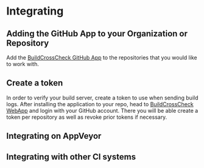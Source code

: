 # Integrating

## Adding the GitHub App to your Organization or Repository

Add the [BuildCrossCheck GitHub App](https://github.com/apps/build-cross-check) to the repositories that you 
would like to work with.

## Create a token

In order to verify your build server, create a token to use when sending build logs.
After installing the application to your repo, head to [BuildCrossCheck WebApp](https://buildcrosscheck.azurewebsites.net/) 
and login with your GitHub account. There you will be able create a token per repository as well as
revoke prior tokens if necessary.

## Integrating on AppVeyor

## Integrating with other CI systems
